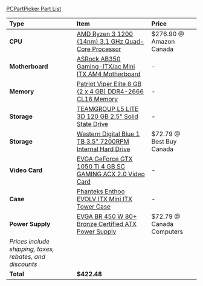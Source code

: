[PCPartPicker Part List](https://ca.pcpartpicker.com/list/4n3mNc)

Type|Item|Price
:----|:----|:----
**CPU** | [AMD Ryzen 3 1200 (14nm) 3.1 GHz Quad-Core Processor](https://ca.pcpartpicker.com/product/TX4NnQ/amd-ryzen-3-1300x-35ghz-quad-core-processor-yd1200bbaebox) | $276.90 @ Amazon Canada 
**Motherboard** | [ASRock AB350 Gaming-ITX/ac Mini ITX AM4 Motherboard](https://ca.pcpartpicker.com/product/nG98TW/asrock-ab350-gaming-itxac-mini-itx-am4-motherboard-ab350-gaming-itxac) |-
**Memory** | [Patriot Viper Elite 8 GB (2 x 4 GB) DDR4-2666 CL16 Memory](https://ca.pcpartpicker.com/product/sP8j4D/patriot-viper-elite-8gb-2-x-4gb-ddr4-2666-memory-pve48g266c6kgy) |-
**Storage** | [TEAMGROUP L5 LITE 3D 120 GB 2.5" Solid State Drive](https://ca.pcpartpicker.com/product/JPgzK8/team-l5-lite-3d-120gb-25-solid-state-drive-t253td120g3c101) |-
**Storage** | [Western Digital Blue 1 TB 3.5" 7200RPM Internal Hard Drive](https://ca.pcpartpicker.com/product/Yrdqqs/western-digital-blue-1-tb-35-7200rpm-internal-hard-drive-wdbh2d0010hnc-nrsn) | $72.79 @ Best Buy Canada 
**Video Card** | [EVGA GeForce GTX 1050 Ti 4 GB SC GAMING ACX 2.0 Video Card](https://ca.pcpartpicker.com/product/Cm38TW/evga-geforce-gtx-1050-ti-4gb-sc-gaming-acx-20-video-card-04g-p4-6253-kr) |-
**Case** | [Phanteks Enthoo EVOLV ITX Mini ITX Tower Case](https://ca.pcpartpicker.com/product/nTJkcf/phanteks-case-phes215psrd) |-
**Power Supply** | [EVGA BR 450 W 80+ Bronze Certified ATX Power Supply](https://ca.pcpartpicker.com/product/xDMwrH/evga-br-450w-80-bronze-certified-atx-power-supply-100-br-0450-k1) | $72.79 @ Canada Computers 
 | *Prices include shipping, taxes, rebates, and discounts* |
 | **Total** | **$422.48**
